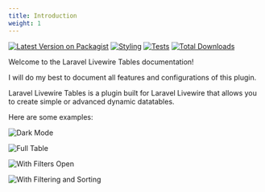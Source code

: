 ```yaml
---
title: Introduction
weight: 1
---
```


<section class="article_badges">
    <a href="https://packagist.org/packages/rappasoft/laravel-livewire-tables"><img src="https://img.shields.io/packagist/v/rappasoft/laravel-livewire-tables.svg?style=flat-square" alt="Latest Version on Packagist"></a>
    <a href="https://github.com/rappasoft/laravel-livewire-tables/actions/workflows/php-cs-fixer.yml"><img src="https://github.com/rappasoft/laravel-livewire-tables/actions/workflows/php-cs-fixer.yml/badge.svg" alt="Styling"></a>
    <a href="https://github.com/rappasoft/laravel-livewire-tables/actions/workflows/run-tests.yml"><img src="https://github.com/rappasoft/laravel-livewire-tables/actions/workflows/run-tests.yml/badge.svg" alt="Tests"></a>
    <a href="https://packagist.org/packages/rappasoft/laravel-livewire-tables"><img src="https://img.shields.io/packagist/dt/rappasoft/laravel-livewire-tables.svg?style=flat-square" alt="Total Downloads"></a>
</section>

Welcome to the Laravel Livewire Tables documentation!

I will do my best to document all features and configurations of this plugin.

Laravel Livewire Tables is a plugin built for Laravel Livewire that allows you to create simple or advanced dynamic datatables.

Here are some examples:

![Dark Mode](https://imgur.com/QoEdC7n.png)

![Full Table](https://i.imgur.com/2kfibjR.png)

![With Filters Open](https://i.imgur.com/OHpuOmf.png)

![With Filtering and Sorting](https://i.imgur.com/niBhMPR.png)
